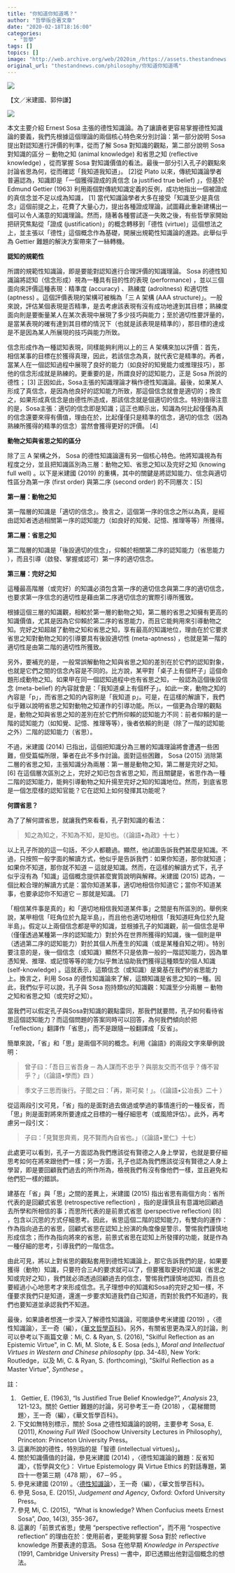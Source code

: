 ```yaml
---
title: "你知道你知道嗎？"
author: "哲學版合著文章"
date: "2020-02-18T18:16:00"
categories:
  - "哲學"
tags: []
topics: []
image: "http://web.archive.org/web/2020im_/https://assets.thestandnews.com/media/photos/1wkl7v_GiemJ_J24nTjC.jpg"
original_url: "thestandnews.com/philosophy/你知道你知道嗎"
---
```

![](http://web.archive.org/web/2020im_/https://assets.thestandnews.com/media/photos/1wkl7v_GiemJ_J24nTjC.jpg)

【文／米建國、郭仲謙】

![](http://web.archive.org/web/2020im_/https://assets.thestandnews.com/media/photos/Screen20Shot202020-02-2020at2010.43.4220AM_QzNhk_Mlk2XP9.png)

本文主要介紹 Ernest Sosa 主張的德性知識論。為了讓讀者更容易掌握德性知識論的要義，我們先根據這個理論的兩個核心特色來分別討論：第一部分說明 Sosa 提出對認知進行評價的判準，從而了解 Sosa 對知識的觀點，第二部分說明 Sosa 對知識的區分 ─ 動物之知 (animal knowledge) 和省思之知 (reflective knowledge) ，從而掌握 Sosa 對知識價值的看法。最後一部分引入孔子的觀點來討論省思為何，從而確認「我知道我知道」。 \[2\]從 Plato 以來，傳統知識論學者普遍認為，知識即是「一個獲得證成的真信念 (a justified true belief) 」，但基於 Edmund Gettier (1963) 利用兩個對傳統知識定義的反例，成功地指出一個被證成的真信念並不足以成為知識， \[1\] 當代知識論學者大多在接受「知識至少是真信念」這個前提之上，花費了大量心力，提出各種證成理論，試圖藉此重新建構出一個可以令人滿意的知識理論。然而，隨著各種嘗試逐一失敗之後，有些哲學家開始把研究焦點從「證成 (justification)」的概念轉移到「德性 (virtue)」這個想法之上，並主張以「德性」這個概念作為基礎，開展出規範性知識論的進路。此舉似乎為 Gettier 難題的解決方案帶來了一絲轉機。

**認知的規範性**

所謂的規範性知識論，即是要能對認知進行合理評價的知識理論。 Sosa 的德性知識論將認知（信念形成）視為一種具有目的性的表現 (performance) ，並以三個面向來評價這種表現：精準度 (accuracy) 、熟練度 (adroitness) 和適切性 (aptness) 。這個評價表現的架構可被稱為「三 A 架構 (AAA structure)」。一般來說，評估某個表現是否精準，是去考慮該表現有沒有成功地達到其目標；熟練度面向則是要衡量某人在某次表現中展現了多少技巧與能力；至於適切性要評量的，是當某表現的確有達到其目標的情況下（也就是該表現是精準的），那目標的達成是不是因為某人所展現的技巧與能力所致。

信念形成作為一種認知表現，同樣能夠利用以上的三 A 架構來加以評價：首先，相信某事的目標在於獲得真理，因此，若該信念為真，就代表它是精準的。再者，當某人在一個認知過程中展現了良好的能力（如良好的知覺能力或推理技巧），那他的信念形成就是熟練的。更重要的是，所謂良好的認知能力，正是 Sosa 所說的德性； \[3\] 正因如此，Sosa主張的知識理論才稱作德性知識論。最後，如果某人形成了真信念，是因為他良好的認知能力所致，那這個信念就會是適切的；換言之，如果形成真信念是由德性所造成，那該信念就是個適切的信念。特別值得注意的是，Sosa主張：適切的信念即是知識；這正也顯示出，知識為何比起僅僅為真的信念還要來得有價值，理由在於，比起僅僅只是精準的信念，適切的信念（因為熟練所獲得的精準的信念）當然會獲得更好的評價。 \[4\]

**動物之知與省思之知的區分**

除了三 A 架構之外， Sosa 的德性知識論還有另一個核心特色。他將知識視為有程度之分，並且把知識區別為三層：動物之知、省思之知以及完好之知 (knowing full well) 。以下是米建國 (2019) 的重構，其中的關鍵是將認知能力、信念與適切性區分為第一序 (first order) 與第二序 (second order) 的不同層次：\[5\]

**第一層：動物之知**

第一階層的知識是「適切的信念」。換言之，這個第一序的信念之所以為真，是經由認知者透過相關第一序的認知能力（如良好的知覺、記憶、推理等等）所獲得。

**第二層：省思之知**

第二階層的知識是「後設適切的信念」，仰賴於相關第二序的認知能力（省思能力 ），而且引導（啟發、掌握或認可）第一序的適切信念。

**第三層：完好之知**

這種最高階層（或完好）的知識必須包含第一序的適切信念與第二序的適切信念，也要求第一序信念的適切性是藉由第二序適切信念的實際引導所獲致。

根據這個三層的知識觀，相較於第一層的動物之知，第二層的省思之知擁有更高的知識價值，尤其是因為它仰賴於第二序的省思能力，而且它能夠用來引導動物之知。完好之知超越了動物之知和省思之知，享有最高的知識地位，理由在於它要求省思之知對動物之知的引導要具有後設適切性 (meta-aptness) ，也就是第一階的適切性是由第二階的適切性所獲致。

另外，要補充的是，一般常誤解動物之知與省思之知的差別在於它們的認知對象，也就是它們之間的信念內容是不同的。比方說，某甲對「桌子上有個杯子」這個命題形成動物之知。如果甲在同一個認知過程中也有省思之知，一般認為這個後設信念 (meta-belief) 的內容就會是：「我知道桌上有個杯子」。如此一來，動物之知的內容是「p」，而省思之知的內容則是「我知道 p」。可是，在這樣的解讀下，我們似乎難以說明省思之知對動物之知運作的引導功能。所以，一個更為合理的觀點是，動物之知與省思之知的差別在於它們所仰賴的認知能力不同：前者仰賴的是一階的認知能力（如知覺、記憶、推理等等），後者依賴的則是（除了一階的認知能之外）二階的認知能力（省思）。

不過，米建國 (2014) 已指出，這個把知識分為三層的知識理論將會遭遇一些困難，但受篇幅所限，筆者在此不多作討論。面對這些困難， Sosa (2015) 消除第二層的省思之知，主張知識分為兩層：第一層是動物之知，第二層是完好之知。 \[6\] 在這個層次區別之上，完好之知已包含省思之知，而且關鍵是，省思作為一種二階的認知能力，能夠引導動物之知升揚至完好之知的知識地位。然而，到底省思是一個怎麼樣的認知官能？它在認知上如何發揮其功能呢？

**何謂省思？**

為了了解何謂省思，就讓我們來看看，孔子對知識的看法：

> 知之為知之，不知為不知，是知也。（《論語•為政》十七 ）

以上孔子所說的這一句話，不少人都聽過。顯然，他試圖告訴我們甚麼是知識。不過，只按照一般字面的解讀方式，他似乎是告訴我們：如果你知道，那你就知道；如果你不知道，那你就不知道 ─ 這就是知識。然而，在這樣的解讀方式下，孔子似乎沒有為「知識」這個概念提供甚麼實質說明與解釋。米建國 (2015) 認為，一個比較合理的解讀方式是：當你知道某事，適切地相信你知道它；當你不知道某事，也要承認你不知道它 ─ 那就是知識。 \[7\]

「相信某件事是真的」和「適切地相信我知道某件事」之間是有所區別的。舉例來說，某甲相信「旺角位於九龍半島」，而且他也適切地相信「我知道旺角位於九龍半島」。假定以上兩個信念都是甲的知識，並根據孔子的知識觀，前一個信念是甲（僅僅透過某種第一序的認知能力）對於外在世界所獲得的知識，後一個則是甲（透過第二序的認知能力）對於其個人所產生的知識（或是某種自知之明）。特別要注意的是，後一個信念（或知識）顯然不只是依靠一般的一階認知能力，因為單憑知覺、推理、或記憶等等的能力似乎無法協助我們獲得這種類型的個人知識 (self-knowledge) 。這就表示，這類信念（或知識）是奠基在我們的省思能力上。換言之，利用 Sosa 的德性知識論來了解，這類知識是省思之知的一種。因此，我們似乎可以說，孔子與 Sosa 抱持類似的知識觀：知識至少分兩層 ─ 動物之知和省思之知（或完好之知）。

當我們可以假定孔子與Sosa對知識的觀點雷同，那我們就要問，孔子如何看待省思這個認知能力？而這個問題的答案同時可以回答，為何我們傾向於把「reflection」翻譯作「省思」，而不是跟隨一般翻譯成「反省」。

簡單來說，「省」和「思」是兩個不同的概念。利用《論語》的兩段文字來舉例說明：

> 曾子曰：「吾日三省吾身 ─ 為人謀而不忠乎？與朋友交而不信乎？傳不習乎？」（《論語•學而》四 ）

> 季文子三思而後行。子聞之曰：「再，斯可矣！」。（《論語•公冶長》二十 ）

從這兩段引文可見，「省」指的是面對過去做過或學過的事情進行的一種反省，而「思」則是面對將來所要達成之目標的一種仔細思考（或風險評估）。此外，再考慮另一段引文：

> 子曰：「見賢思齊焉，見不賢而內自省也。」（《論語•里仁》十七）

此處更可以看到，孔子一方面認為我們應該從有賢德之人身上學習，也就是要仔細思考如何在將來跟他們一樣；另一方面，孔子也認為我們應該從沒有賢德之人身上學習，即是要回顧我們過去的所作所為，檢視我們有沒有像他們一樣，並且避免和他們犯一樣的錯誤。

建基在「省」與「思」之間的差異上，米建國 (2015) 指出省思有兩個方向：省所代表的是回顧式省思 (retrospective reflection) ，指的是謹慎且有意識地回顧過去所學和所相信的事；而思所代表的是前景式省思 (perspective reflection) \[8\] ，包含以沉思的方式仔細思考。因此，省思這個二階的認知能力，有雙向的運作：作為指向過去的省思，回顧式省思在認知上扮演的角度像是警示，警惕我們謹慎地形成信念；而作為指向將來的省思，前景式省思在認知上所發揮的功能，就是作為一種仔細的思考，引導我們的一階信念。

由此可見，將以上對省思的觀點套用到德性知識論上，那它告訴我們的是，如果要獲得（動物）知識，只要符合三A的要求就可以了，但要獲取更好的知識（省思之知或完好之知），我們就必須透過回顧過去的信念，警惕我們謹慎地認知，而且也要經過小心地思考才來形成信念。孔子理想中的知識和Sosa的完好之知一樣，不僅要求我們只是知道，還進一步要求知道我們自己知道，而對於我們不知道的，我們也要知道並承認我們不知道。

最後，如果讀者想進一步深入了解德性知識論，可閱讀參考米建國 (2019) ，〈德性知識論〉，王一奇（編），《[華文哲學百科](http://web.archive.org/web/20211229132927/http://mephilosophy.ccu.edu.tw/entry.php?entry_name=德性知識論)》。另外，有關省思更為深入的討論，則可以參考以下兩篇文章：Mi, C. & Ryan, S. (2016), "Skilful Reflection as an Epistemic Virtue", in C. Mi, M. Slote, & E. Sosa (eds.), _Moral and Intellectual Virtues in Western and Chinese philosophy_ (pp. 34-48), New York: Routledge，以及 Mi, C. & Ryan, S. (forthcoming), "Skilful Reflection as a Master Virtue", _Synthese_ 。

註：

1.    Gettier, E. (1963), “Is Justified True Belief Knowledge?”, _Analysis_ 23, 121-123。關於 Gettier 難題的討論，另可參考王一奇 (2018) ，〈葛梯爾問題〉，王一奇（編），《華文哲學百科》。
2.  下文如無特別標示，關於 Sosa 之德性知識論的說明，主要參考 Sosa, E. (2011), _Knowing Full Well_ (Soochow University Lectures in Philosophy), Princeton: Princeton University Press。
3.  這裏所說的德性，特別指的是「智德 (intellectual virtues)」。
4.  關於知識價值的討論，參見米建國 (2014) ，〈德性知識論的難題：反省知識〉，《哲學與文化》： Virtue Epistemology 與 Virtue Ethics 的對話專題，第四十一卷第三期（478 期）， 67－95 。
5.  參見米建國 (2019) 。〈[德性知識論](http://web.archive.org/web/20211229132927/http://mephilosophy.ccu.edu.tw/entry.php?entry_name=德性知識論)〉，王一奇（編），《華文哲學百科》。
6.  參見 Sosa, E. (2015), _Judgement and Agency_, Oxford: Oxford University Press。
7.  參見 Mi, C. (2015),  “What is knowledge? When Confucius meets Ernest Sosa”, _Dao_, 14(3), 355-367。
8.  這裏的「前景式省思」使用 “perspective reflection”，而不用 “rospective reflection” 的理由在於：使用前者，更能夠掌握 Sosa 對於 reflective knowledge 所要表達的意涵。 Sosa 在他早期 _Knowledge in Perspective_ (1991, Cambridge University Press) 一書中，即已透顯出他對這個概念的想法。